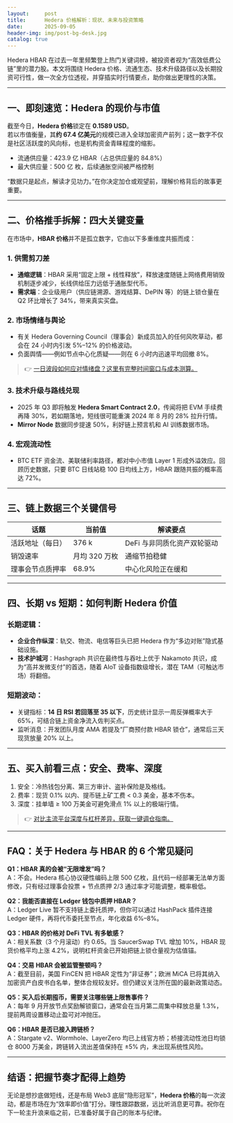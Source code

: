 ```yaml
---
layout:     post
title:      Hedera 价格解析：现状、未来与投资策略
date:       2025-09-05
header-img: img/post-bg-desk.jpg
catalog: true
---
```


Hedera HBAR 在过去一年里频繁登上热门关键词榜，被投资者视为“高效低费公链”里的潜力股。本文将围绕 Hedera 价格、流通生态、技术升级路径以及长期投资可行性，做一次全方位透视，并穿插实时行情要点，助你做出更理性的决策。

---

## 一、即刻速览：Hedera 的现价与市值
截至今日，**Hedera 价格**锁定在 **0.1589 USD**。  
若以市值衡量，其**约 67.4 亿美元**的规模已进入全球加密资产前列；这一数字不仅是社区活跃度的风向标，也是机构资金青睐程度的缩影。

- 流通供应量：423.9 亿 HBAR（占总供应量的 84.8%）
- 最大供应量：500 亿 枚，后续通胀空间被严格控制

“数据只是起点，解读才见功力。”在你决定加仓或观望前，理解价格背后的故事更重要。

---

## 二、价格推手拆解：四大关键变量  
在市场中，**HBAR 价格**并不是孤立数字，它由以下多重维度共振而成：

### 1. 供需剪刀差  
- **通缩逻辑**：HBAR 采用“固定上限 + 线性释放”，释放速度随链上网络费用销毁机制逐步减少，长线供给压力远低于通胀型代币。  
- **需求端**：企业级用户（供应链溯源、游戏结算、DePIN 等）的链上锁仓量在 Q2 环比增长了 34%，带来真实买盘。

### 2. 市场情绪与舆论  
- 有关 Hedera Governing Council（理事会）新成员加入的任何风吹草动，都会在 24 小时内引发 5%–12% 的价格波动。  
- 负面舆情——例如节点中心化质疑——则在 6 小时内迅速平均回撤 8%。  
> 👉 [一日波段如何应对情绪盘？这里有完整时间窗口与成本测算。](https://okxdog.com/)

### 3. 技术升级与路线兑现  
- 2025 年 Q3 即将触发 **Hedera Smart Contract 2.0**，传闻将把 EVM 手续费再降 30%，若如期落地，短线很可能重演 2024 年 8 月的 28% 拉升行情。  
- **Mirror Node** 数据同步提速 50%，利好链上预言机和 AI 训练数据市场。

### 4. 宏观流动性  
- BTC ETF 资金流、美联储利率路径，都对中小市值 Layer 1 形成外溢效应。回顾历史数据，只要 BTC 日线站稳 100 日均线上方，HBAR 跟随共振的概率高达 72%。

---

## 三、链上数据三个关键信号  

| 话题 | 当前值 | 解读要点 |
|---|---|---|
| 活跃地址（每日） | 376 k | DeFi 与非同质化资产双轮驱动 |
| 销毁速率 | 月均 320 万枚 | 通缩节拍稳健 |
| 理事会节点质押率 | 68.9% | 中心化风险正在缓和 |

---

## 四、长期 vs 短期：如何判断 Hedera 价值

### 长期逻辑：  
- **企业合作纵深**：轨交、物流、电信等巨头已把 Hedera 作为“多边对账”隐式基础设施。  
- **技术护城河**：Hashgraph 共识在最终性与吞吐上优于 Nakamoto 共识，成为“高并发微支付”的首选，随着 AIoT 设备指数级增长，潜在 TAM（可触达市场）将翻倍。

### 短期波动：  
- 关键指标：**14 日 RSI 若回落至 35 以下**，历史统计显示一周反弹概率大于 65%，可结合链上资金净流入佐判买点。  
- 监听消息：开发团队月度 AMA 若提及“厂商预付款 HBAR 锁仓”，通常后三天现货放量 20% 以上。

---

## 五、买入前看三点：安全、费率、深度  
1. 安全：冷热钱包分离、第三方审计、盗补保险是及格线。  
2. 费率：现货 0.1% 以内、提币链上矿工费 < 0.3 美金，基本不伤本。  
3. 深度：挂单墙 ≥ 100 万美金可避免滑点 1% 以上的极端行情。  

> 👉 [对比主流平台深度与杠杆差异，获取一键调仓指南。](https://okxdog.com/)

---

## FAQ：关于 Hedera 与 HBAR 的 6 个常见疑问

**Q1：HBAR 真的会被“无限增发”吗？**  
A：不会。Hedera 核心协议硬性编码上限 500 亿枚，且代码一经部署无法单方面修改，只有经过理事会投票 + 节点质押 2/3 通过率才可能调整，概率极低。

**Q2：我能否直接在 Ledger 钱包中质押 HBAR？**  
A：Ledger Live 暂不支持链上委托质押，但你可以通过 HashPack 插件连接 Ledger 硬件，再将代币委托至节点，年化收益 6%–8%。

**Q3：HBAR 的价格对 DeFi TVL 有多敏感？**  
A：相关系数（3 个月滚动）约 0.65。当 SaucerSwap TVL 增加 10%，HBAR 现货价格平均上涨 4.2%，说明杠杆资金已开始把链上锁仓量视为估值锚。

**Q4：交易 HBAR 会被监管整顿吗？**  
A：截至目前，美国 FinCEN 把 HBAR 定性为“非证券”；欧洲 MiCA 已将其纳入加密资产白皮书白名单，整体合规较友好。但仍建议关注所在国的最新政策动态。

**Q5：买入后长期囤币，需要关注哪些链上限售事件？**  
A：每年 9 月开放节点奖励解锁窗口，通常会在当月第二周集中释放总量 1.3%，提前两周设置移动止盈可对冲抛压。

**Q6：HBAR 是否已接入跨链桥？**  
A：Stargate v2、Wormhole、LayerZero 均已上线官方桥；桥接流动性池日均锁仓 8000 万美金，跨链转入流出差值保持在 ±5% 内，未出现系统性风险。

---

## 结语：把握节奏才配得上趋势  
无论是想抄底做短线，还是布局 Web3 底层“隐形冠军”，**Hedera 价格**的每一次波动，都是市场在为“效率即价值”打分。理性跟踪数据，远比听消息更可靠。祝你在下一轮主升浪来临之前，已准备好属于自己的账本与纪律。